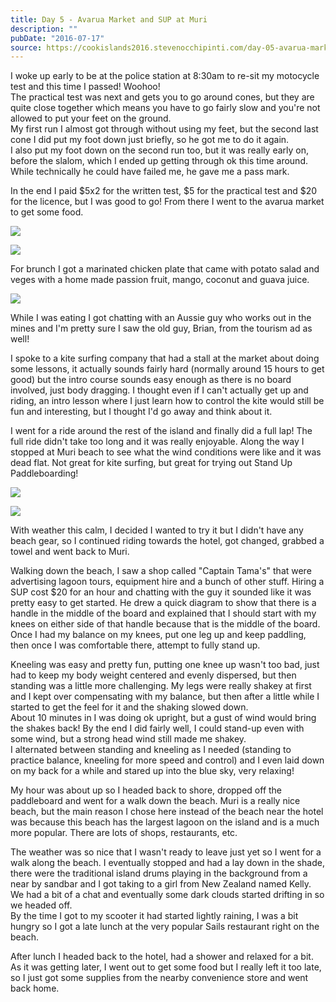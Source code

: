 ```yaml
---
title: Day 5 - Avarua Market and SUP at Muri
description: ""
pubDate: "2016-07-17"
source: https://cookislands2016.stevenocchipinti.com/day-05-avarua-market-and-sup-at-muri/
---
```


I woke up early to be at the police station at 8:30am to re-sit my motocycle
test and this time I passed! Woohoo!  
The practical test was next and gets you to go around cones, but they are quite
close together which means you have to go fairly slow and you're not allowed to
put your feet on the ground.  
My first run I almost got through without using my feet, but the second last
cone I did put my foot down just briefly, so he got me to do it again.  
I also put my foot down on the second run too, but it was really early on,
before the slalom, which I ended up getting through ok this time around. While
technically he could have failed me, he gave me a pass mark.

In the end I paid $5x2 for the written test, $5 for the practical test and $20
for the licence, but I was good to go! From there I went to the avarua market to
get some food.

![](https://res.cloudinary.com/stevenocchipinti/image/upload/c_limit,h_600,w_600/v1/cookislands2016/day-05-market_axrebg.jpg)

![](https://res.cloudinary.com/stevenocchipinti/image/upload/c_limit,h_600,w_600/v1/cookislands2016/day-05-market2_w8e3xc.jpg)

For brunch I got a marinated chicken plate that came with potato salad and veges
with a home made passion fruit, mango, coconut and guava juice.

![](https://res.cloudinary.com/stevenocchipinti/image/upload/c_limit,h_600,w_600/v1/cookislands2016/day-05-lunch_wg90gt.jpg)

While I was eating I got chatting with an Aussie guy who works out in the mines
and I'm pretty sure I saw the old guy, Brian, from the tourism ad as well!

I spoke to a kite surfing company that had a stall at the market about doing
some lessons, it actually sounds fairly hard (normally around 15 hours to get
good) but the intro course sounds easy enough as there is no board involved,
just body dragging. I thought even if I can't actually get up and riding, an
intro lesson where I just learn how to control the kite would still be fun and
interesting, but I thought I'd go away and think about it.

I went for a ride around the rest of the island and finally did a full lap!
The full ride didn't take too long and it was really enjoyable. Along the way I
stopped at Muri beach to see what the wind conditions were like and it was dead
flat. Not great for kite surfing, but great for trying out Stand Up
Paddleboarding!

![](https://res.cloudinary.com/stevenocchipinti/image/upload/c_limit,h_600,w_600/v1/cookislands2016/day-05-beach-dog_iiyrtr.jpg)

![](https://res.cloudinary.com/stevenocchipinti/image/upload/c_limit,h_600,w_600/v1/cookislands2016/day-05-beach-panorama_mcx7u6.jpg)

With weather this calm, I decided I wanted to try it but I didn't have any beach
gear, so I continued riding towards the hotel, got changed, grabbed a towel and
went back to Muri.

Walking down the beach, I saw a shop called "Captain Tama's" that were
advertising lagoon tours, equipment hire and a bunch of other stuff. Hiring a
SUP cost $20 for an hour and chatting with the guy it sounded like it was
pretty easy to get started. He drew a quick diagram to show that there is a
handle in the middle of the board and explained that I should start with my
knees on either side of that handle because that is the middle of the board.  
Once I had my balance on my knees, put one leg up and keep paddling, then once I
was comfortable there, attempt to fully stand up.

Kneeling was easy and pretty fun, putting one knee up wasn't too bad, just had
to keep my body weight centered and evenly dispersed, but then standing was a
little more challenging. My legs were really shakey at first and I kept over
compensating with my balance, but then after a little while I started to get the
feel for it and the shaking slowed down.  
About 10 minutes in I was doing ok upright, but a gust of wind would bring the
shakes back! By the end I did fairly well, I could stand-up even with some wind,
but a strong head wind still made me shakey.  
I alternated between standing and kneeling as I needed (standing to practice
balance, kneeling for more speed and control) and I even laid down on my back
for a while and stared up into the blue sky, very relaxing!

My hour was about up so I headed back to shore, dropped off the paddleboard and
went for a walk down the beach. Muri is a really nice beach, but the main reason
I chose here instead of the beach near the hotel was because this beach has the
largest lagoon on the island and is a much more popular. There are lots of shops,
restaurants, etc.

The weather was so nice that I wasn't ready to leave just yet so I went for a
walk along the beach. I eventually stopped and had a lay down in the shade,
there were the traditional island drums playing in the background from a near by
sandbar and I got taking to a girl from New Zealand named Kelly. We had a bit of
a chat and eventually some dark clouds started drifting in so we headed off.  
By the time I got to my scooter it had started lightly raining, I was a bit
hungry so I got a late lunch at the very popular Sails restaurant right on the
beach.

After lunch I headed back to the hotel, had a shower and relaxed for a bit.
As it was getting later, I went out to get some food but I really left it too
late, so I just got some supplies from the nearby convenience store and went
back home.
